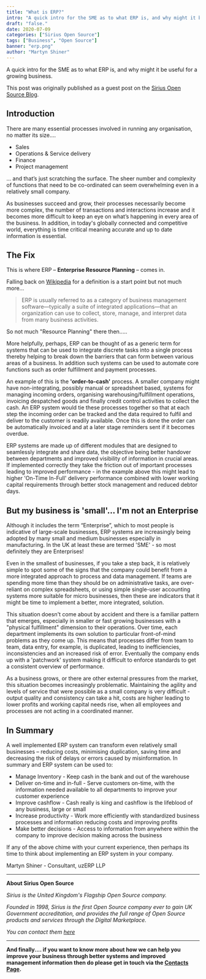 ```yaml
---
title: "What is ERP?"
intro: "A quick intro for the SME as to what ERP is, and why might it be useful for a growing business."
draft: "false."
date: 2020-07-09
categories: ["Sirius Open Source"]
tags: ["Business", "Open Source"]
banner: "erp.png"
author: "Martyn Shiner"
---
```


A quick intro for the SME as to what ERP is, and why might it be useful for a growing business.

This post was originally published as a guest post on the [Sirius Open Source Blog](https://www.siriusopensource.com/en-uk/blog/what-erp).

## Introduction

There are many essential processes involved in running any organisation, no matter its size....

* Sales
* Operations & Service delivery
* Finance
* Project management

... and that’s just scratching the surface. The sheer number and complexity of functions that need to be co-ordinated can seem overwhelming even in a relatively small company.

As businesses succeed and grow, their processes necessarily become more complex, the number of transactions and interactions increase and it becomes more difficult to keep an eye on what’s happening in every area of the business. In addition, in today's globally connected and competitive world, everything is time critical meaning accurate and up to date information is essential.

## The Fix

This is where ERP – **Enterprise Resource Planning** – comes in.

Falling back on [Wikipedia](https://en.wikipedia.org/wiki/Enterprise_resource_planning) for a definition is a start point but not much more...

> ERP is usually referred to as a category of business management software—typically a suite of integrated applications—that an organization can use to collect, store, manage, and interpret data from many business activities.

So not much "Resource Planning" there then.....

More helpfully, perhaps, ERP can be thought of as a generic term for systems that can be used to integrate discrete tasks into a single process thereby helping to break down the barriers that can form between various areas of a business. In addition such systems can be used to automate core functions such as order fulfillment and payment processes.

An example of this is the **'order-to-cash'** process. A smaller company might have non-integrating, possibly manual or spreadsheet based, systems for managing incoming orders, organising warehousing/fulfillment operations, invoicing despatched goods and finally credit control activities to collect the cash. An ERP system would tie these processes together so that at each step the incoming order can be tracked and the data required to fulfil and deliver to the customer is readily available. Once this is done the order can be automatically invoiced and at a later stage reminders sent if it becomes overdue.

ERP systems are made up of different modules that are designed to seamlessly integrate and share data, the objective being better handover between departments and improved visibility of information in crucial areas. If implemented correctly they take the friction out of important processes leading to improved performance - in the example above this might lead to higher 'On-Time In-Full' delivery performance combined with lower working capital requirements through better stock management and reduced debtor days.

## But my business is 'small'... I'm not an Enterprise

Although it includes the term “Enterprise”, which to most people is indicative of large-scale businesses, ERP systems are increasingly being adopted by many small and medium businesses especially in manufacturing. In the UK at least these are termed 'SME' - so most definitely they are Enterprises!

Even in the smallest of businesses, if you take a step back, it is relatively simple to spot some of the signs that the company could benefit from a more integrated approach to process and data management. If teams are spending more time than they should be on administrative tasks, are over-reliant on complex spreadsheets, or using simple single-user accounting systems more suitable for micro businesses, then these are indicators that it might be time to implement a better, more integrated, solution.

This situation doesn't come about by accident and there is a familiar pattern that emerges, especially in smaller or fast growing businesses with a "physical fulfillment" dimension to their operations. Over time, each department implements its own solution to particular front-of-mind problems as they come up. This means that processes differ from team to team, data entry, for example, is duplicated, leading to inefficiencies, inconsistencies and an increased risk of error. Eventually the company ends up with a 'patchwork' system making it difficult to enforce standards to get a consistent overview of performance.

As a business grows, or there are other external pressures from the market, this situation becomes increasingly problematic. Maintaining the agility and levels of service that were possible as a small company is very difficult - output quality and consistency can take a hit, costs are higher leading to lower profits and working capital needs rise, when all employees and processes are not acting in a coordinated manner.

## In Summary

A well implemented ERP system can transform even relatively small businesses – reducing costs, minimising duplication, saving time and decreasing the risk of delays or errors caused by misinformation. In summary and ERP system can be used to:

* Manage Inventory - Keep cash in the bank and out of the warehouse
* Deliver on-time and in-full - Serve customers on-time, with the information needed available to all departments to improve your customer experience
* Improve cashflow - Cash really is king and cashflow is the lifeblood of any business, large or small
* Increase productivity - Work more efficiently with standardized business processes and information reducing costs and improving profits
* Make better decisions - Access to information from anywhere within the company to improve decision making across the business

If any of the above chime with your current experience, then perhaps its time to think about implementing an ERP system in your company.

Martyn Shiner - Consultant, uzERP LLP

<hr>

**About Sirius Open Source**

_Sirius is the United Kingdom's Flagship Open Source company._

_Founded in 1998, Sirius is the first Open Source company ever to gain UK Government accreditation, and provides the full range of Open Source products and services through the Digital Marketplace._ 

_You can contact them [here](https://www.siriusopensource.com/en-uk/contact)_

<hr>

__And finally.... if you want to know more about how we can help you improve your business through better systems and improved management information then do please get in touch via the [Contacts Page](/contact/).__
